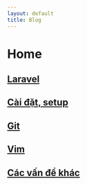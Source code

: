 ```yaml
---
layout: default
title: Blog
---
```


# Home

## [Laravel](/laravel)

## [Cài đặt, setup](/setup)

## [Git](/git)

## [Vim](/vim)

## [Các vấn đề khác](/other)
